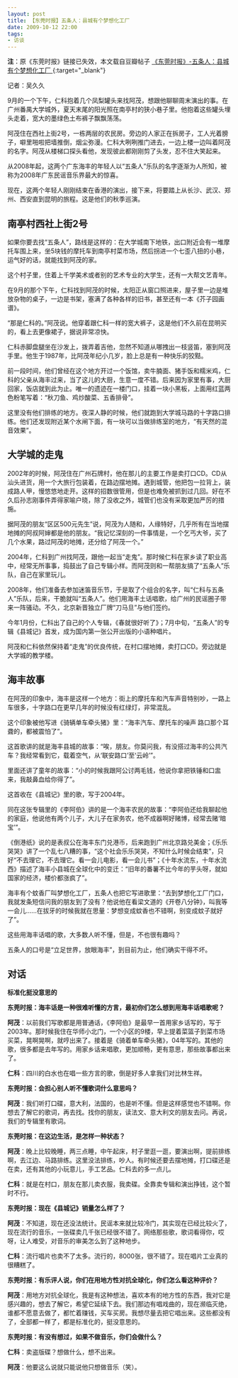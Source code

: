 ```yaml
---
layout: post
title: 【东莞时报】五条人：县城有个梦想化工厂 
date: 2009-10-12 22:00
tags:
- 访谈
---
```

**注**：原《东莞时报》链接已失效，本文载自豆瓣帖子 [《东莞时报》-五条人：县城有个梦想化工厂 ](https://www.douban.com/group/topic/8432308/){:target="_blank"}

记者：吴久久  

9月的一个下午，仁科抱着几个凤梨罐头来找阿茂，想跟他聊聊周末演出的事。在广州番禺大学城外，夏天末尾的阳光照在南亭村的狭小巷子里。他抱着这些罐头埋头走着，宽大的墨绿色土布裤子飘飘荡荡。  
  
阿茂住在西社上街2号，一栋两层的农民房。旁边的人家正在拆房子，工人光着膀子，噼里啪啦把墙推倒，烟尘弥漫。仁科大咧咧推门进去，一边上楼一边叫着阿茂的名字。阿茂从楼梯口探头看他，发现彼此都刚刚剪了头发，忍不住大笑起来。  
  
从2008年起，这两个广东海丰的年轻人以“五条人”乐队的名字逐渐为人所知，被称为2008年广东民谣音乐界最大的惊喜。  
  
现在，这两个年轻人刚刚结束在香港的演出，接下来，将要踏上从长沙、武汉、郑州、西安直到昆明的旅程。这是他们的秋季巡演。  

## 南亭村西社上街2号

如果你要去找“五条人”，路线是这样的：在大学城南下地铁，出口附近会有一堆摩托车围上来，坐5块钱的摩托车到南亭村菜市场，然后拐进一个七歪八扭的小巷，运气好的话，就能找到阿茂的家。  
  
这个村子里，住着上千学美术或者别的艺术专业的大学生，还有一大帮文艺青年。  
  
在9月的那个下午，仁科找到阿茂的时候，太阳正从窗口照进来，屋子里一边是堆放杂物的桌子，一边是书架，塞满了各种各样的旧书，甚至还有一本《芥子园画谱》。  
  
“那是仁科的。”阿茂说。他穿着跟仁科一样的宽大裤子，这是他们不久前在昆明买的，看上去更像裙子，据说非常凉快。  
  
仁科赤脚盘腿坐在沙发上，拨弄着吉他，忽然不知道从哪拽出一枝竖笛，塞到阿茂手里。他生于1987年，比阿茂年纪小几岁，脸上总是有一种快乐的狡黠。  
  
前一段时间，他们曾经在这个地方开过一个饭馆，卖牛腩面、猪手饭和糯米鸡，仁科的父亲从海丰过来，当了这儿的大厨，生意一度不错。后来因为家里有事，大厨回家，饭店就到此为止。唯一的遗迹在一楼门口，挂着一块小黑板，上面用红蓝两色粉笔写着：“秋刀鱼、鸡炒酸菜、五香排骨”。  
  
这里没有他们排练的地方。夜深人静的时候，他们就跑到大学城马路的十字路口排练。他们还发现附近某个水闸下面，有一块可以当做排练室的地方，“有天然的混音效果”。  
  
## 大学城的走鬼  
  
2002年的时候，阿茂住在广州石牌村，他在那儿的主要工作是卖打口CD。CD从汕头进货，用一个大旅行包装着，在路边摆地摊。遇到城管，他把包一拉背上，装成路人甲，慢悠悠地走开。这样的招数很管用，但是也难免被抓到过几回。好在不久后孙志刚事件弄得家喻户晓，除了没收之外，城管们也没有采取更加严厉的措施。  
  
据阿茂的朋友“区区500元先生”说，阿茂为人随和，人缘特好，几乎所有在当地摆地摊的阿叔阿婶都是他的朋友。“我记忆深刻的一件事情是，一个乞丐大爷，买了几个水果，路过阿茂的地摊，还分给了阿茂一个。”  
  
2004年，仁科到广州找阿茂，跟他一起当“走鬼”。那时候仁科在家乡读了职业高中，经常无所事事，捣鼓出了自己专辑小样。而阿茂则和一帮朋友搞了“五条人”乐队，自己在家里玩儿。  
  
2008年，他们准备去参加迷笛音乐节，于是取了个组合的名字，叫“仁科与五条人”乐队，后来，干脆就叫“五条人”。他们用海丰土话唱歌，给广州的民谣圈子带来一阵骚动。不久，北京新晋独立厂牌“刀马旦”与他们签约。  
  
今年1月份，仁科出了自己的个人专辑，《春就很好听了》；7月中旬，“五条人”的专辑《县城记》首发，成为国内第一张公开出版的小语种唱片。  
  
阿茂和仁科依然保持着“走鬼”的优良传统，在村口摆地摊，卖打口CD。旁边就是大学城的教学楼。  
  
## 海丰故事  
  
在阿茂的印象中，海丰是这样一个地方：街上的摩托车和汽车声音特别吵，一路上车很多，十字路口在更早几年的时候没有红绿灯，非常混乱。  
  
这个印象被他写进《骑辆单车牵头猪》里：“海丰汽车、摩托车的噪声 路口那个耳聋的，都被震怕了”。  
  
这首歌讲的就是海丰县城的故事：“唉，朋友。你莫问我，有没搭过海丰的公共汽车？我经常看到它，载着空气，从‘联安路口’至‘云岭’”。  
  
里面还讲了童年的故事：“小的时候我跟阿公讨两毛钱，他说你拿把铁锤和口盅来，我敲鼻血给你得了”。  
  
这首收在《县城记》里的歌，写于2004年。  
  
同在这张专辑里的《李阿伯》讲的是一个海丰农民的故事：“李阿伯还给我聊起他的家庭，他说他有两个儿子，大儿子在家务农，他不成器啊好赌博，经常去赌‘暗宝’”。  
  
《倒港纸》说的是表叔公在海丰东门兑港币，后来跑到广州北京路兑美金；《乐乐哭哭》讲了一个乱七八糟的事，“这个社会乐乐哭哭，不知什么时候会结束”，只好“不去理它，不去理它。看一会儿电影，看一会儿书”；《十年水流东，十年水流西》描述了海丰小县城在全球化中的变迁：“旧年的番薯不比今年的芋头呀，就如国家的经济，楼价都涨疯了”。  
  
海丰有个蚊香厂叫梦想化工厂，五条人也把它写进歌里：“去到梦想化工厂门口，我就发条短信问我的朋友到了没有？他说他在看梁文道的《开卷八分钟》，叫我等一会儿……在拔牙的时候我就在思量：梦想变成蚊香也不错啊，别变成蚊子就好了”。  
  
这些用海丰话唱的歌，大多数人听不懂，但是，不也很有趣吗？  
  
五条人的口号是“立足世界，放眼海丰”，到目前为止，他们确实干得不坏。  
  
## 对话  
  
**标准化挺没意思的**
  
**东莞时报：海丰话是一种很难听懂的方言，最初你们怎么想到用海丰话唱歌呢？**  
  
**阿茂**：以前我们写歌都是用普通话，《李阿伯》是最早一首用家乡话写的，写于2003年。那时候我住在华师小北门，一个小区的9楼，早上提着菜篮子到菜市场买菜，晃啊晃啊，就哼出来了。接着是《骑着单车牵头猪》，04年写的。其他的歌，很多都是去年写的。用家乡话来唱歌，更加顺畅，更有意思，那些故事都出来了。  
  
**仁科**：四川的白水也在唱一些方言的歌，倒是好多人拿我们对比林生祥。  

**东莞时报：会担心别人听不懂歌词什么意思吗？**  
  
**阿茂**：我们听打口碟，意大利，法国的，也是听不懂。但是这样感觉也不错啊。你想去了解它的歌词，再去找。找你的朋友，读法文、意大利文的朋友去问。再说，我们的专辑里有歌词。  

**东莞时报：在这边生活，是怎样一种状态？**
  
**阿茂**：晚上比较晚睡，两三点睡，中午起床，村子里逛一逛，要演出啊，提前排练啊，去江边、马路排练。这里没法排练，吵人。有时候还要去摆地摊，打口碟还是在卖，还有其他的小玩意儿，手工艺品。仁科去的多一点儿。  
  
**仁科**：就是在村口，朋友在那儿卖衣服，我卖碟。全靠卖专辑和演出挣钱，这个暂时不行。  
  
**东莞时报：现在《县城记》销量怎么样了？**  
  
**阿茂**：不知道，现在还没法统计。民谣本来就比较冷门，其实现在已经比较火了，现在流行的音乐，一张碟卖几千张已经很不错了。网络那些歌，歌词看得你，哎呀，让人难受，对音乐的审美怎么到了这种地步。  

**仁科**：流行唱片也卖不了太多。流行的，8000张，很不错了。现在唱片工业真的很糟糕了。  
  
**东莞时报：有乐评人说，你们在用地方性对抗全球化，你们怎么看这种评价？**  
  
**阿茂**：用地方对抗全球化，我是有这种想法，喜欢本有的地方性的东西，我对它是感兴趣的，想去了解它，希望它延续下去。我们那边有唱戏曲的，现在濒临灭绝，谁都不愿意去做了，都忙着赚钱，买车买房。我想尽量去把它唱出来。这些都没有了，全部都一样了，都是标准化的，挺没意思的。  
  
**东莞时报：有没有想过，如果不做音乐，你们会做什么？**  
  
**仁科**：卖盗版碟？想做什么，想不出来。  
  
**阿茂**：他要这么说就只能说他只想做音乐（笑）。
